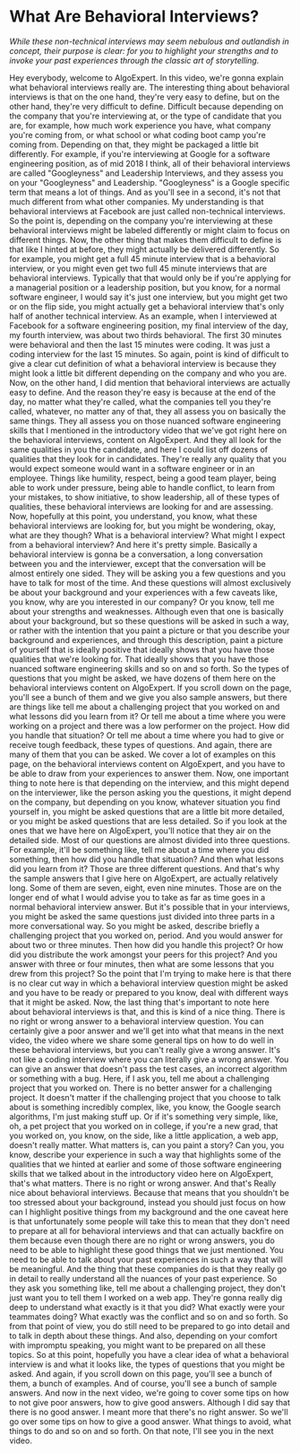 # What Are Behavioral Interviews?


*While these non-technical interviews may seem nebulous and outlandish in concept, their purpose is clear: for you to highlight your strengths and to invoke your past experiences through the classic art of storytelling.*


Hey everybody, welcome to AlgoExpert.
In this video, we're gonna explain what behavioral interviews really are.
The interesting thing about behavioral interviews is that on the one hand, they're very easy to define, but on the other hand, they're very difficult to define.
Difficult because depending on the company that you're interviewing at, or the type of candidate that you are, for example, how much work experience you have, what company you're coming from, or what school or what coding boot camp you're coming from.
Depending on that, they might be packaged a little bit differently.
For example, if you're interviewing at Google for a software engineering position, as of mid 2018 I think, all of their behavioral interviews are called "Googleyness" and Leadership Interviews, and they assess you on your "Googleyness" and Leadership.
"Googleyness" is a Google specific term that means a lot of things.
And as you'll see in a second, it's not that much different from what other companies.
My understanding is that behavioral interviews at Facebook are just called non-technical interviews. So the point is, depending on the company you're interviewing at these behavioral interviews might be labeled differently or might claim to focus on different things.
Now, the other thing that makes them difficult to define is that like I hinted at before, they might actually be delivered differently.
So for example, you might get a full 45 minute interview that is a behavioral interview, or you might even get two full 45 minute interviews that are behavioral interviews.
Typically that that would only be if you're applying for a managerial position or a leadership position, but you know, for a normal software engineer, I would say it's just one interview, but you might get two or on the flip side, you might actually get a behavioral interview that's only half of another technical interview.
As an example, when I interviewed at Facebook for a software engineering position, my final interview of the day, my fourth interview, was about two thirds behavioral.
The first 30 minutes were behavioral and then the last 15 minutes were coding.
It was just a coding interview for the last 15 minutes.
So again, point is kind of difficult to give a clear cut definition of what a behavioral interview is because they might look a little bit different depending on the company and who you are.
Now, on the other hand, I did mention that behavioral interviews are actually easy to define.
And the reason they're easy is because at the end of the day, no matter what they're called, what the companies tell you they're called, whatever, no matter any of that, they all assess you on basically the same things.
They all assess you on those nuanced software engineering skills that I mentioned in the introductory video that we've got right here on the behavioral interviews, content on AlgoExpert.
And they all look for the same qualities in you the candidate, and here I could list off dozens of qualities that they look for in candidates.
They're really any quality that you would expect someone would want in a software engineer or in an employee.
Things like humility, respect, being a good team player, being able to work under pressure, being able to handle conflict, to learn from your mistakes, to show initiative, to show leadership, all of these types of qualities, these behavioral interviews are looking for and are assessing.
Now, hopefully at this point, you understand, you know, what these behavioral interviews are looking for, but you might be wondering, okay, what are they though?
What is a behavioral interview?
What might I expect from a behavioral interview?
And here it's pretty simple.
Basically a behavioral interview is gonna be a conversation, a long conversation between you and the interviewer, except that the conversation will be almost entirely one sided.
They will be asking you a few questions and you have to talk for most of the time.
And these questions will almost exclusively be about your background and your experiences with a few caveats like, you know, why are you interested in our company?
Or you know, tell me about your strengths and weaknesses.
Although even that one is basically about your background, but so these questions will be asked in such a way, or rather with the intention that you paint a picture or that you describe your background and experiences, and through this description, paint a picture of yourself that is ideally positive that ideally shows that you have those qualities that we're looking for.
That ideally shows that you have those nuanced software engineering skills and so on and so forth.
So the types of questions that you might be asked, we have dozens of them here on the behavioral interviews content on AlgoExpert.
If you scroll down on the page, you'll see a bunch of them and we give you also sample answers, but there are things like tell me about a challenging project that you worked on and what lessons did you learn from it?
Or tell me about a time where you were working on a project and there was a low performer on the project.
How did you handle that situation?
Or tell me about a time where you had to give or receive tough feedback, these types of questions. And again, there are many of them that you can be asked.
We cover a lot of examples on this page, on the behavioral interviews content on AlgoExpert, and you have to be able to draw from your experiences to answer them.
Now, one important thing to note here is that depending on the interview, and this might depend on the interviewer, like the person asking you the questions, it might depend on the company, but depending on you know, whatever situation you find yourself in, you might be asked questions that are a little bit more detailed, or you might be asked questions that are less detailed.
So if you look at the ones that we have here on AlgoExpert, you'll notice that they air on the detailed side.
Most of our questions are almost divided into three questions. For example, it'll be something like, tell me about a time where you did something, then how did you handle that situation?
And then what lessons did you learn from it?
Those are three different questions.
And that's why the sample answers that I give here on AlgoExpert, are actually relatively long. Some of them are seven, eight, even nine minutes.
Those are on the longer end of what I would advise you to take as far as time goes in a normal behavioral interview answer.
But it's possible that in your interviews, you might be asked the same questions just divided into three parts in a more conversational way.
So you might be asked, describe briefly a challenging project that you worked on, period. And you would answer for about two or three minutes.
Then how did you handle this project?
Or how did you distribute the work amongst your peers for this project?
And you answer with three or four minutes, then what are some lessons that you drew from this project?
So the point that I'm trying to make here is that there is no clear cut way in which a behavioral interview question might be asked and you have to be ready or prepared to you know, deal with different ways that it might be asked.
Now, the last thing that's important to note here about behavioral interviews is that, and this is kind of a nice thing.
There is no right or wrong answer to a behavioral interview question.
You can certainly give a poor answer and we'll get into what that means in the next video, the video where we share some general tips on how to do well in these behavioral interviews, but you can't really give a wrong answer.
It's not like a coding interview where you can literally give a wrong answer.
You can give an answer that doesn't pass the test cases, an incorrect algorithm or something with a bug.
Here, if I ask you, tell me about a challenging project that you worked on.
There is no better answer for a challenging project.
It doesn't matter if the challenging project that you choose to talk about is something incredibly complex, like, you know, the Google search algorithms, I'm just making stuff up.
Or if it's something very simple, like, oh, a pet project that you worked on in college, if you're a new grad, that you worked on, you know, on the side, like a little application, a web app, doesn't really matter.
What matters is, can you paint a story?
Can you, you know, describe your experience in such a way that highlights some of the qualities that we hinted at earlier and some of those software engineering skills that we talked about in the introductory video here on AlgoExpert, that's what matters.
There is no right or wrong answer.
And that's Really nice about behavioral interviews.
Because that means that you shouldn't be too stressed about your background, instead you should just focus on how can I highlight positive things from my background and the one caveat here is that unfortunately some people will take this to mean that they don't need to prepare at all for behavioral interviews and that can actually backfire on them because even though there are no right or wrong answers, you do need to be able to highlight these good things that we just mentioned.
You need to be able to talk about your past experiences in such a way that will be meaningful.
And the thing that these companies do is that they really go in detail to really understand all the nuances of your past experience.
So they ask you something like, tell me about a challenging project, they don't just want you to tell them I worked on a web app.
They're gonna really dig deep to understand what exactly is it that you did? What exactly were your teammates doing?
What exactly was the conflict and so on and so forth.
So from that point of view, you do still need to be prepared to go into detail and to talk in depth about these things.
And also, depending on your comfort with impromptu speaking, you might want to be prepared on all these topics.
So at this point, hopefully you have a clear idea of what a behavioral interview is and what it looks like, the types of questions that you might be asked.
And again, if you scroll down on this page, you'll see a bunch of them, a bunch of examples.
And of course, you'll see a bunch of sample answers.
And now in the next video, we're going to cover some tips on how to not give poor answers, how to give good answers.
Although I did say that there is no good answer.
I meant more that there's no right answer.
So we'll go over some tips on how to give a good answer.
What things to avoid, what things to do and so on and so forth.
On that note, I'll see you in the next video.